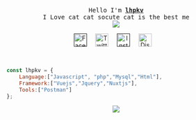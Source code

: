 <p align="center">
 <br>
 <samp>
 Hello I'm <b><a href="">lhpkv</a></b>
  <br>I Love cat cat socute cat is the best me<br>
  <samp>
   
   <img src="https://cdn.discordapp.com/attachments/820283198747574292/889519941248778240/giphy.gif" >
   
   
  <p align="center">
      <a rel="nofollow noopener noreferrer" target="_blank" href="">
        <img src="https://media.discordapp.net/attachments/802266980873666600/866302320630693918/162-1622540_8bit-icons-02-8-bit-facebook-icon-removebg-preview_1.png" width="30px" alt="Facebook"></a>
          &nbsp; 
          &nbsp;
      <a rel="nofollow noopener noreferrer" target="_blank" href="#">
        <img src="https://media.discordapp.net/attachments/802266980873666600/866383726199701545/png-clipart-logo-pixel-bit-computer-icons-pixel-fortnite-blue-angle-removebg-preview_4_1_1.png" width="30px" alt="Twitter"></a>   
          &nbsp; 
          &nbsp;
      <a rel="nofollow noopener noreferrer" target="_blank" href="">
        <img src="https://media.discordapp.net/attachments/802266980873666600/866303739388362832/31c29e1581fabdf_1.png" width="30px" alt="Instargam"></a>
          &nbsp; 
          &nbsp;
      <a rel="nofollow noopener noreferrer" target="_blank" href="#">
        <img src="https://media.discordapp.net/attachments/802266980873666600/866305034890248192/DYWdMjmWkAMUxj9-removebg-preview.png" width="30px" alt="Discord"></a>   
          &nbsp; 
          &nbsp;
  </p> 
 
 <br>
</p>

 ```javascript 
 const lhpkv = {
     Language:["Javascript", "php","Mysql","Html"],
     Framework:["Vuejs","Jquery","Nuxtjs"],
     Tools:["Postman"]
 };
 ```

<p align="center">
     <a href="https://skillicons.dev">
    <img src="https://skillicons.dev/icons?i=js,php,mongodb,mysql,css,html,nodejs,nuxtjs,vuejs" />
  </a>
</p>
 
